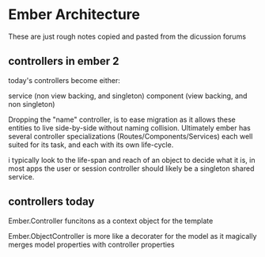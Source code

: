 # Ember Architecture

These are just rough notes copied and pasted from the dicussion forums


## controllers in ember 2
today's controllers become either:

service (non view backing, and singleton)
component (view backing, and non singleton)

Dropping the "name" controller, is to ease migration as it allows these entities to live side-by-side without naming collision. Ultimately ember has several controller specializations (Routes/Components/Services) each well suited for its task, and each with its own life-cycle.

i typically look to the life-span and reach of an object to decide what it is, in most apps the user or session controller should likely be a singleton shared service.


## controllers today

Ember.Controller funcitons as a context object for the template

Ember.ObjectController is more like a decorater for the model as it magically merges model properties with controller properties
